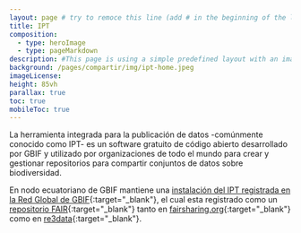 ```yaml
---
layout: page # try to remoce this line (add # in the beginning of the line to make it a comment) - then the layout will change, but the content remain the same
title: IPT
composition:
  - type: heroImage
  - type: pageMarkdown
description: #This page is using a simple predefined layout with an image, a title and some body text
background: /pages/compartir/img/ipt-home.jpeg
imageLicense:
height: 85vh
parallax: true
toc: true
mobileToc: true
---
```


La herramienta integrada para la publicación de datos -comúnmente conocido como IPT- es un software gratuito de código abierto desarrollado por GBIF y utilizado por organizaciones de todo el mundo para crear y gestionar repositorios para compartir conjuntos de datos sobre biodiversidad.

En nodo ecuatoriano de GBIF mantiene una [instalación del IPT registrada en la Red Global de GBIF](https://www.gbif.org/installation/9df8109c-684d-416b-819b-7bc09adc500b){:target="_blank"}, el cual esta registrado como un [repositorio FAIR](https://www.go-fair.org/fair-principles/){:target="_blank"} tanto en [fairsharing.org](https://doi.org/10.25504/FAIRsharing.53342f){:target="_blank"} como en [re3data](http://doi.org/10.17616/R31NJNFS){:target="_blank"}.